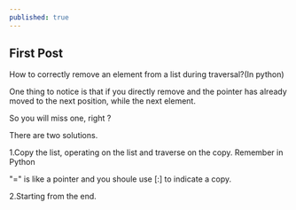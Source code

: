 ```yaml
---
published: true
---
```

## First Post

How to correctly remove an element from a list during traversal?(In python)

One thing to notice is that if you directly remove and the pointer has already moved to the next position, while the next element. 

So you will miss one, right ?

There are two solutions.

1.Copy the list, operating on the list and traverse on the copy. Remember in Python 

"=" is like a pointer and you shoule use [:] to indicate a copy.

2.Starting from the end.


